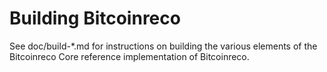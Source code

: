 Building Bitcoinreco
================

See doc/build-*.md for instructions on building the various
elements of the Bitcoinreco Core reference implementation of Bitcoinreco.
